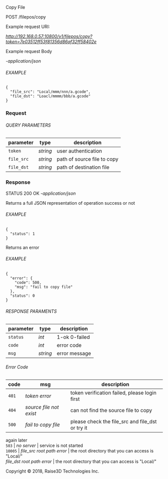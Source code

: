Copy File

POST /filepos/copy

Example request URI:

_http://192.168.0.57:10800/v1/filepos/copy?token=7e03512ff53f81356d86af32ff58402e_

Example request Body

_-application/json_

###### EXAMPLE

    {
      "file_src": "Local/mmm/nnn/a.gcode",
      "file_dst": "Loacl/mmmm/bbb/a.gcode"
    }


### Request

###### QUERY PARAMETERS

| parameter  | type     | description                 |
| ---------- | -------- | --------------------------- |
| `token`    | _string_ | user authentication         |
| `file_src` | _string_ | path of source file to copy |
| `file_dst` | _string_ | path of destination file    |

### Response

STATUS 200 OK _-application/json_

Returns a full JSON representation of operation success or not

###### EXAMPLE

    {
      "status": 1
    }


Returns an error

###### EXAMPLE

    {
      "error": {
        "code": 500,
        "msg": "fail to copy file"
      },
      "status": 0
    }


###### RESPONSE PARAMENTS

| parameter | type     | description   |
| --------- | -------- | ------------- |
| `status`  | _int_    | 1-ok 0-failed |
| `code`    | _int_    | error code    |
| `msg`     | _string_ | error message |

###### Error Code

| code  | msg                     | description                                      |
| ----- | ----------------------- | ------------------------------------------------ |
| `401` | _token error_           | token verification failed, please login first    |
| `404` | _source file not exist_ | can not find the source file to copy             |
| `500` | _fail to copy file_     | please check the file_src and file_dst or try it |

again later  
`503` | _no server_ | service is not started  
`10005` | _file_src root path error_ | the root directory that you can access
is "Local/"  
_file_dst root path error_ | the root directory that you can access is
"Local/"

Copyright © 2018, Raise3D Technologies Inc.
